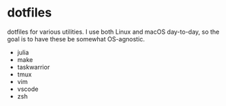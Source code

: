 # dotfiles
dotfiles for various utilities. I use both Linux and macOS day-to-day, so the goal is to have these be somewhat OS-agnostic.
* julia
* make
* taskwarrior
* tmux
* vim
* vscode
* zsh

